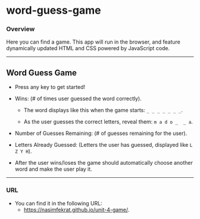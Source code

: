 # word-guess-game

### Overview

Here you can find a game. This app will run in the browser, and feature dynamically updated HTML and CSS powered by JavaScript code.

- - -

## Word Guess Game

* Press any key to get started!

* Wins: (# of times user guessed the word correctly).

   * The word displays like this when the game starts: `_ _ _ _ _ _ _`.

   * As the user guesses the correct letters, reveal them: `m a d o _  _ a`.

* Number of Guesses Remaining: (# of guesses remaining for the user).

* Letters Already Guessed: (Letters the user has guessed, displayed like `L Z Y H`).

* After the user wins/loses the game should automatically choose another word and make the user play it. 

- - -

### URL

* You can find it in the following URL:
    * https://nasimfekrat.github.io/unit-4-game/.
